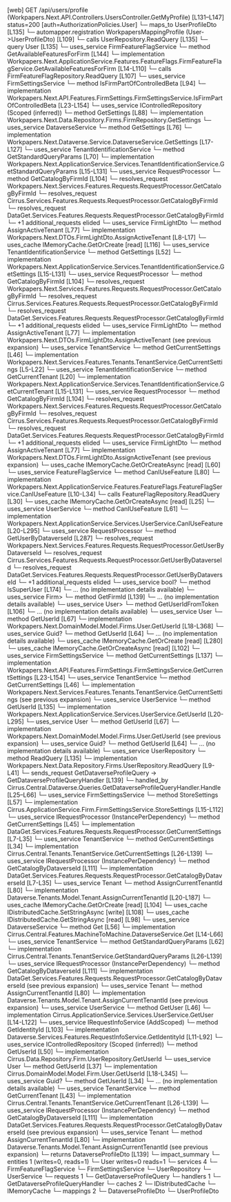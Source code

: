 [web] GET /api/users/profile  (Workpapers.Next.API.Controllers.UsersController.GetMyProfile)  [L131–L147] status=200 [auth=AuthorizationPolicies.User]
  └─ maps_to UserProfileDto [L135]
    └─ automapper.registration WorkpapersMappingProfile (User->UserProfileDto) [L109]
  └─ calls UserRepository.ReadQuery [L135]
  └─ query User [L135]
  └─ uses_service FirmFeatureFlagService
    └─ method GetAvailableFeaturesForFirm [L144]
      └─ implementation Workpapers.Next.ApplicationService.Features.FeatureFlags.FirmFeatureFlagService.GetAvailableFeaturesForFirm [L14-L110]
        └─ calls FirmFeatureFlagRepository.ReadQuery [L107]
        └─ uses_service FirmSettingsService
          └─ method IsFirmPartOfControlledBeta [L94]
            └─ implementation Workpapers.Next.API.Features.FirmSettings.FirmSettingsService.IsFirmPartOfControlledBeta [L23-L154]
              └─ uses_service IControlledRepository<Firm> (Scoped (inferred))
                └─ method GetSettings [L88]
                  └─ implementation Workpapers.Next.Data.Repository.Firms.FirmRepository.GetSettings
              └─ uses_service DataverseService
                └─ method GetSettings [L76]
                  └─ implementation Workpapers.Next.Dataverse.Service.DataverseService.GetSettings [L17-L127]
                    └─ uses_service TenantIdentificationService
                      └─ method GetStandardQueryParams [L70]
                        └─ implementation Workpapers.Next.ApplicationService.Services.TenantIdentificationService.GetStandardQueryParams [L15-L131]
                          └─ uses_service RequestProcessor
                            └─ method GetCatalogByFirmId [L104]
                              └─ resolves_request Workpapers.Next.Services.Features.Requests.RequestProcessor.GetCatalogByFirmId
                              └─ resolves_request Cirrus.Services.Features.Requests.RequestProcessor.GetCatalogByFirmId
                              └─ resolves_request DataGet.Services.Features.Requests.RequestProcessor.GetCatalogByFirmId
                              └─ +1 additional_requests elided
                          └─ uses_service FirmLightDto
                            └─ method AssignActiveTenant [L77]
                              └─ implementation Workpapers.Next.DTOs.FirmLightDto.AssignActiveTenant [L8-L17]
                          └─ uses_cache IMemoryCache.GetOrCreate [read] [L116]
              └─ uses_service TenantIdentificationService
                └─ method GetSettings [L52]
                  └─ implementation Workpapers.Next.ApplicationService.Services.TenantIdentificationService.GetSettings [L15-L131]
                    └─ uses_service RequestProcessor
                      └─ method GetCatalogByFirmId [L104]
                        └─ resolves_request Workpapers.Next.Services.Features.Requests.RequestProcessor.GetCatalogByFirmId
                        └─ resolves_request Cirrus.Services.Features.Requests.RequestProcessor.GetCatalogByFirmId
                        └─ resolves_request DataGet.Services.Features.Requests.RequestProcessor.GetCatalogByFirmId
                        └─ +1 additional_requests elided
                    └─ uses_service FirmLightDto
                      └─ method AssignActiveTenant [L77]
                        └─ implementation Workpapers.Next.DTOs.FirmLightDto.AssignActiveTenant (see previous expansion)
              └─ uses_service TenantService
                └─ method GetCurrentSettings [L46]
                  └─ implementation Workpapers.Next.Services.Features.Tenants.TenantService.GetCurrentSettings [L5-L22]
                    └─ uses_service TenantIdentificationService
                      └─ method GetCurrentTenant [L20]
                        └─ implementation Workpapers.Next.ApplicationService.Services.TenantIdentificationService.GetCurrentTenant [L15-L131]
                          └─ uses_service RequestProcessor
                            └─ method GetCatalogByFirmId [L104]
                              └─ resolves_request Workpapers.Next.Services.Features.Requests.RequestProcessor.GetCatalogByFirmId
                              └─ resolves_request Cirrus.Services.Features.Requests.RequestProcessor.GetCatalogByFirmId
                              └─ resolves_request DataGet.Services.Features.Requests.RequestProcessor.GetCatalogByFirmId
                              └─ +1 additional_requests elided
                          └─ uses_service FirmLightDto
                            └─ method AssignActiveTenant [L77]
                              └─ implementation Workpapers.Next.DTOs.FirmLightDto.AssignActiveTenant (see previous expansion)
              └─ uses_cache IMemoryCache.GetOrCreateAsync [read] [L60]
        └─ uses_service FeatureFlagService
          └─ method CanIUseFeature [L80]
            └─ implementation Workpapers.Next.ApplicationService.Features.FeatureFlags.FeatureFlagService.CanIUseFeature [L10-L34]
              └─ calls FeatureFlagRepository.ReadQuery [L30]
              └─ uses_cache IMemoryCache.GetOrCreateAsync [read] [L25]
        └─ uses_service UserService
          └─ method CanIUseFeature [L61]
            └─ implementation Workpapers.Next.ApplicationService.Services.UserService.CanIUseFeature [L20-L295]
              └─ uses_service RequestProcessor
                └─ method GetUserByDataverseId [L287]
                  └─ resolves_request Workpapers.Next.Services.Features.Requests.RequestProcessor.GetUserByDataverseId
                  └─ resolves_request Cirrus.Services.Features.Requests.RequestProcessor.GetUserByDataverseId
                  └─ resolves_request DataGet.Services.Features.Requests.RequestProcessor.GetUserByDataverseId
                  └─ +1 additional_requests elided
              └─ uses_service bool?
                └─ method IsSuperUser [L174]
                  └─ ... (no implementation details available)
              └─ uses_service Firm>
                └─ method GetFirmId [L139]
                  └─ ... (no implementation details available)
              └─ uses_service User>
                └─ method GetUserIdFromToken [L106]
                  └─ ... (no implementation details available)
              └─ uses_service User
                └─ method GetUserId [L67]
                  └─ implementation Workpapers.Next.DomainModel.Model.Firms.User.GetUserId [L18-L368]
              └─ uses_service Guid?
                └─ method GetUserId [L64]
                  └─ ... (no implementation details available)
              └─ uses_cache IMemoryCache.GetOrCreate [read] [L280]
        └─ uses_cache IMemoryCache.GetOrCreateAsync [read] [L102]
  └─ uses_service FirmSettingsService
    └─ method GetCurrentSettings [L137]
      └─ implementation Workpapers.Next.API.Features.FirmSettings.FirmSettingsService.GetCurrentSettings [L23-L154]
        └─ uses_service TenantService
          └─ method GetCurrentSettings [L46]
            └─ implementation Workpapers.Next.Services.Features.Tenants.TenantService.GetCurrentSettings (see previous expansion)
  └─ uses_service UserService
    └─ method GetUserId [L135]
      └─ implementation Workpapers.Next.ApplicationService.Services.UserService.GetUserId [L20-L295]
        └─ uses_service User
          └─ method GetUserId [L67]
            └─ implementation Workpapers.Next.DomainModel.Model.Firms.User.GetUserId (see previous expansion)
        └─ uses_service Guid?
          └─ method GetUserId [L64]
            └─ ... (no implementation details available)
  └─ uses_service UserRepository
    └─ method ReadQuery [L135]
      └─ implementation Workpapers.Next.Data.Repository.Firms.UserRepository.ReadQuery [L9-L41]
  └─ sends_request GetDataverseProfileQuery -> GetDataverseProfileQueryHandler [L139]
    └─ handled_by Cirrus.Central.Dataverse.Queries.GetDataverseProfileQueryHandler.Handle [L25–L66]
      └─ uses_service FirmSettingsService
        └─ method StoreSettings [L57]
          └─ implementation Cirrus.ApplicationService.Firm.FirmSettingsService.StoreSettings [L15-L112]
            └─ uses_service IRequestProcessor (InstancePerDependency)
              └─ method GetCurrentSettings [L45]
                └─ implementation DataGet.Services.Features.Requests.RequestProcessor.GetCurrentSettings [L7-L35]
            └─ uses_service TenantService
              └─ method GetCurrentSettings [L34]
                └─ implementation Cirrus.Central.Tenants.TenantService.GetCurrentSettings [L26-L139]
                  └─ uses_service IRequestProcessor (InstancePerDependency)
                    └─ method GetCatalogByDataverseId [L111]
                      └─ implementation DataGet.Services.Features.Requests.RequestProcessor.GetCatalogByDataverseId [L7-L35]
                  └─ uses_service Tenant
                    └─ method AssignCurrentTenantId [L80]
                      └─ implementation Dataverse.Tenants.Model.Tenant.AssignCurrentTenantId [L20-L187]
                  └─ uses_cache IMemoryCache.GetOrCreate [read] [L104]
            └─ uses_cache IDistributedCache.SetStringAsync [write] [L108]
            └─ uses_cache IDistributedCache.GetStringAsync [read] [L98]
      └─ uses_service DataverseService
        └─ method Get [L56]
          └─ implementation Cirrus.Central.Features.MachineToMachine.DataverseService.Get [L14-L66]
            └─ uses_service TenantService
              └─ method GetStandardQueryParams [L62]
                └─ implementation Cirrus.Central.Tenants.TenantService.GetStandardQueryParams [L26-L139]
                  └─ uses_service IRequestProcessor (InstancePerDependency)
                    └─ method GetCatalogByDataverseId [L111]
                      └─ implementation DataGet.Services.Features.Requests.RequestProcessor.GetCatalogByDataverseId (see previous expansion)
                  └─ uses_service Tenant
                    └─ method AssignCurrentTenantId [L80]
                      └─ implementation Dataverse.Tenants.Model.Tenant.AssignCurrentTenantId (see previous expansion)
      └─ uses_service UserService
        └─ method GetUser [L46]
          └─ implementation Cirrus.ApplicationService.Services.UserService.GetUser [L14-L122]
            └─ uses_service IRequestInfoService (AddScoped)
              └─ method GetIdentityId [L103]
                └─ implementation Dataverse.Services.Features.RequestInfoService.GetIdentityId [L11-L92]
            └─ uses_service IControlledRepository<User> (Scoped (inferred))
              └─ method GetUserId [L50]
                └─ implementation Cirrus.Data.Repository.Firm.UserRepository.GetUserId
            └─ uses_service User
              └─ method GetUserId [L37]
                └─ implementation Cirrus.DomainModel.Model.Firm.User.GetUserId [L18-L345]
            └─ uses_service Guid?
              └─ method GetUserId [L34]
                └─ ... (no implementation details available)
      └─ uses_service TenantService
        └─ method GetCurrentTenant [L43]
          └─ implementation Cirrus.Central.Tenants.TenantService.GetCurrentTenant [L26-L139]
            └─ uses_service IRequestProcessor (InstancePerDependency)
              └─ method GetCatalogByDataverseId [L111]
                └─ implementation DataGet.Services.Features.Requests.RequestProcessor.GetCatalogByDataverseId (see previous expansion)
            └─ uses_service Tenant
              └─ method AssignCurrentTenantId [L80]
                └─ implementation Dataverse.Tenants.Model.Tenant.AssignCurrentTenantId (see previous expansion)
  └─ returns DataverseProfileDto [L139]
  └─ impact_summary
    └─ entities 1 (writes=0, reads=1)
      └─ User writes=0 reads=1
    └─ services 4
      └─ FirmFeatureFlagService
      └─ FirmSettingsService
      └─ UserRepository
      └─ UserService
    └─ requests 1
      └─ GetDataverseProfileQuery
    └─ handlers 1
      └─ GetDataverseProfileQueryHandler
    └─ caches 2
      └─ IDistributedCache
      └─ IMemoryCache
    └─ mappings 2
      └─ DataverseProfileDto
      └─ UserProfileDto

